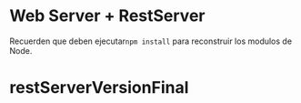 # Web Server + RestServer

Recuerden que deben ejecutar```npm install``` para reconstruir los
modulos de Node.
# restServerVersionFinal
